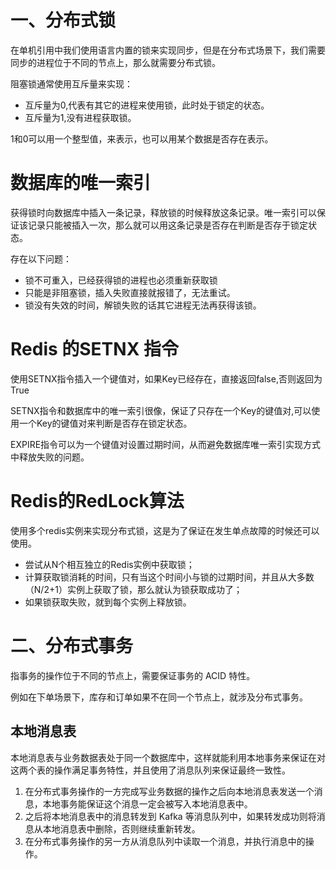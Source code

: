 # 一、分布式锁

在单机引用中我们使用语言内置的锁来实现同步，但是在分布式场景下，我们需要同步的进程位于不同的节点上，那么就需要分布式锁。

阻塞锁通常使用互斥量来实现：

- 互斥量为0,代表有其它的进程来使用锁，此时处于锁定的状态。
- 互斥量为1,没有进程获取锁。

1和0可以用一个整型值，来表示，也可以用某个数据是否存在表示。

# 数据库的唯一索引

获得锁时向数据库中插入一条记录，释放锁的时候释放这条记录。唯一索引可以保证该记录只能被插入一次，那么就可以用这条记录是否存在判断是否存于锁定状态。

存在以下问题：

- 锁不可重入，已经获得锁的进程也必须重新获取锁
- 只能是非阻塞锁，插入失败直接就报错了，无法重试。
- 锁没有失效的时间，解锁失败的话其它进程无法再获得该锁。

# Redis 的SETNX 指令

使用SETNX指令插入一个键值对，如果Key已经存在，直接返回false,否则返回为True

SETNX指令和数据库中的唯一索引很像，保证了只存在一个Key的键值对,可以使用一个Key的键值对来判断是否存在锁定状态。

EXPIRE指令可以为一个键值对设置过期时间，从而避免数据库唯一索引实现方式中释放失败的问题。

# Redis的RedLock算法

使用多个redis实例来实现分布式锁，这是为了保证在发生单点故障的时候还可以使用。

- 尝试从N个相互独立的Redis实例中获取锁；
- 计算获取锁消耗的时间，只有当这个时间小与锁的过期时间，并且从大多数（N/2+1）实例上获取了锁，那么就认为锁获取成功了；
- 如果锁获取失败，就到每个实例上释放锁。



# 二、分布式事务

指事务的操作位于不同的节点上，需要保证事务的 ACID 特性。

例如在下单场景下，库存和订单如果不在同一个节点上，就涉及分布式事务。

## 本地消息表

本地消息表与业务数据表处于同一个数据库中，这样就能利用本地事务来保证在对这两个表的操作满足事务特性，并且使用了消息队列来保证最终一致性。

1. 在分布式事务操作的一方完成写业务数据的操作之后向本地消息表发送一个消息，本地事务能保证这个消息一定会被写入本地消息表中。
2. 之后将本地消息表中的消息转发到 Kafka 等消息队列中，如果转发成功则将消息从本地消息表中删除，否则继续重新转发。
3. 在分布式事务操作的另一方从消息队列中读取一个消息，并执行消息中的操作。

